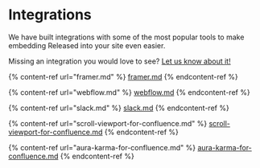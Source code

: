 # Integrations

We have built integrations with some of the most popular tools to make embedding Released into your site even easier.&#x20;

Missing an integration you would love to see? [Let us know about it!](https://released.so/support)&#x20;

{% content-ref url="framer.md" %}
[framer.md](framer.md)
{% endcontent-ref %}

{% content-ref url="webflow.md" %}
[webflow.md](webflow.md)
{% endcontent-ref %}

{% content-ref url="slack.md" %}
[slack.md](slack.md)
{% endcontent-ref %}

{% content-ref url="scroll-viewport-for-confluence.md" %}
[scroll-viewport-for-confluence.md](scroll-viewport-for-confluence.md)
{% endcontent-ref %}

{% content-ref url="aura-karma-for-confluence.md" %}
[aura-karma-for-confluence.md](aura-karma-for-confluence.md)
{% endcontent-ref %}
